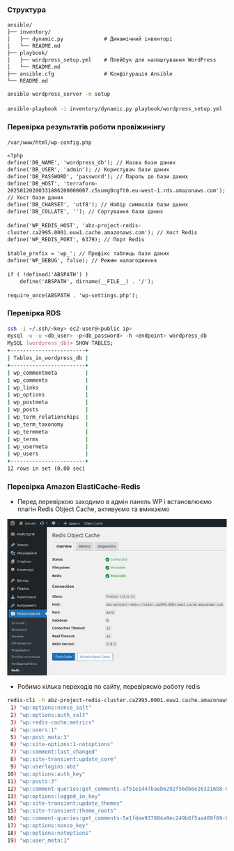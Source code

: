 ### Структура
```text
ansible/
├── inventory/
│   ├── dynamic.py             # Динамічний інвенторі
│   └── README.md              
├── playbook/
│   ├── wordpress_setup.yml    # Плейбук для налаштування WordPress
│   └── README.md
├── ansible.cfg                # Конфігурація Ansible              
└── README.md                  
```

```bash
ansible wordpress_server -m setup

ansible-playbook -i inventory/dynamic.py playbook/wordpress_setup.yml
```

### Перевірка результатів роботи провіжинінгу
`/var/www/html/wp-config.php`
```text
<?php
define('DB_NAME', 'wordpress_db'); // Назва бази даних
define('DB_USER', 'admin'); // Користувач бази даних
define('DB_PASSWORD', 'password'); // Пароль до бази даних
define('DB_HOST', 'terraform-20250120200331886200000007.c5sumg0cgft0.eu-west-1.rds.amazonaws.com'); // Хост бази даних
define('DB_CHARSET', 'utf8'); // Набір символів бази даних
define('DB_COLLATE', ''); // Сортування бази даних

define('WP_REDIS_HOST', 'abz-project-redis-cluster.ca2995.0001.euw1.cache.amazonaws.com'); // Хост Redis
define('WP_REDIS_PORT', 6379); // Порт Redis

$table_prefix = 'wp_'; // Префікс таблиць бази даних
define('WP_DEBUG', false); // Режим налагодження

if ( !defined('ABSPATH') )
    define('ABSPATH', dirname(__FILE__) . '/');

require_once(ABSPATH . 'wp-settings.php');
```

### Перевірка RDS
```bash
ssh -i ~/.ssh/<key> ec2-user@<public ip>
mysql -u -u <db_user> -p<db_password> -h <endpoint> wordpress_db
MySQL [wordpress_db]> SHOW TABLES;
+------------------------+
| Tables_in_wordpress_db |
+------------------------+
| wp_commentmeta         |
| wp_comments            |
| wp_links               |
| wp_options             |
| wp_postmeta            |
| wp_posts               |
| wp_term_relationships  |
| wp_term_taxonomy       |
| wp_termmeta            |
| wp_terms               |
| wp_usermeta            |
| wp_users               |
+------------------------+
12 rows in set (0.00 sec)
```

### Перевірка Amazon ElastiCache-Redis
- Перед перевіркою заходимо в адмін панель WP і встановлюємо плагін Redis Object Cache, активуємо та вмикаємо

![Screenshot from 2025-01-21 01-04-28.png](../screenshots/Screenshot%20from%202025-01-21%2001-04-28.png)

- Робимо кілька переходів по сайту, перевіряємо роботу redis
```bash
redis-cli -h abz-project-redis-cluster.ca2995.0001.euw1.cache.amazonaws.com -p 6379 keys '*'
 1) "wp:options:nonce_salt"
 2) "wp:options:auth_salt"
 3) "wp:redis-cache:metrics"
 4) "wp:users:1"
 5) "wp:post_meta:3"
 6) "wp:site-options:1-notoptions"
 7) "wp:comment:last_changed"
 8) "wp:site-transient:update_core"
 9) "wp:userlogins:abz"
10) "wp:options:auth_key"
11) "wp:posts:3"
12) "wp:comment-queries:get_comments-af51e1447baeb6292f56d66e263216b8-0.41836600 1737412908"
13) "wp:options:logged_in_key"
14) "wp:site-transient:update_themes"
15) "wp:site-transient:theme_roots"
16) "wp:comment-queries:get_comments-5e1fdee937884a9ec249b6f5aa409f69-0.41836600 1737412908"
17) "wp:options:nonce_key"
18) "wp:options:notoptions"
19) "wp:user_meta:1"
```